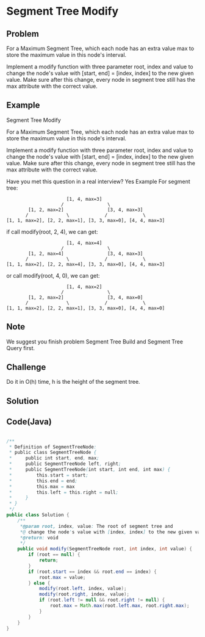 Segment Tree Modify
===


Problem
-------

For a Maximum Segment Tree, which each node has an extra value max to store the maximum value in this node's interval.

Implement a modify function with three parameter root, index and value to change the node's value with [start, end] = [index, index] to the new given value. Make sure after this change, every node in segment tree still has the max attribute with the correct value.

Example
-------

 Segment Tree Modify

For a Maximum Segment Tree, which each node has an extra value max to store the maximum value in this node's interval.

Implement a modify function with three parameter root, index and value to change the node's value with [start, end] = [index, index] to the new given value. Make sure after this change, every node in segment tree still has the max attribute with the correct value.

Have you met this question in a real interview? Yes
Example
For segment tree:

                          [1, 4, max=3]
                        /                \
            [1, 2, max=2]                [3, 4, max=3]
           /              \             /             \
    [1, 1, max=2], [2, 2, max=1], [3, 3, max=0], [4, 4, max=3]

if call modify(root, 2, 4), we can get:

                          [1, 4, max=4]
                        /                \
            [1, 2, max=4]                [3, 4, max=3]
           /              \             /             \
    [1, 1, max=2], [2, 2, max=4], [3, 3, max=0], [4, 4, max=3]

or call modify(root, 4, 0), we can get:

                          [1, 4, max=2]
                        /                \
            [1, 2, max=2]                [3, 4, max=0]
           /              \             /             \
    [1, 1, max=2], [2, 2, max=1], [3, 3, max=0], [4, 4, max=0]

Note
---------

We suggest you finish problem Segment Tree Build and Segment Tree Query first.

Challenge
---------

Do it in O(h) time, h is the height of the segment tree.

Solution
--------



Code(Java)
----------

```java

/**
 * Definition of SegmentTreeNode:
 * public class SegmentTreeNode {
 *     public int start, end, max;
 *     public SegmentTreeNode left, right;
 *     public SegmentTreeNode(int start, int end, int max) {
 *         this.start = start;
 *         this.end = end;
 *         this.max = max
 *         this.left = this.right = null;
 *     }
 * }
 */
public class Solution {
    /**
     *@param root, index, value: The root of segment tree and
     *@ change the node's value with [index, index] to the new given value
     *@return: void
     */
    public void modify(SegmentTreeNode root, int index, int value) {
        if (root == null) {
            return;
        }
        if (root.start == index && root.end == index) {
            root.max = value;
        } else {
            modify(root.left, index, value);
            modify(root.right, index, value);
            if (root.left != null && root.right != null) {
                root.max = Math.max(root.left.max, root.right.max);
            }
        }
    }
}
```